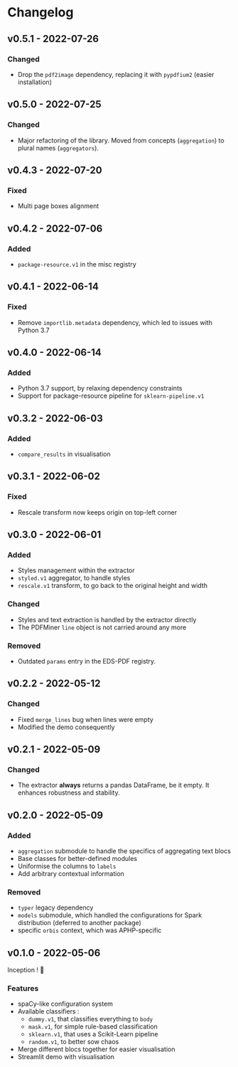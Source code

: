 # Changelog

## v0.5.1 - 2022-07-26

### Changed

- Drop the `pdf2image` dependency, replacing it with `pypdfium2` (easier installation)

## v0.5.0 - 2022-07-25

### Changed

- Major refactoring of the library. Moved from concepts (`aggregation`) to plural names (`aggregators`).

## v0.4.3 - 2022-07-20

### Fixed

- Multi page boxes alignment

## v0.4.2 - 2022-07-06

### Added

- `package-resource.v1` in the misc registry

## v0.4.1 - 2022-06-14

### Fixed

- Remove `importlib.metadata` dependency, which led to issues with Python 3.7

## v0.4.0 - 2022-06-14

### Added

- Python 3.7 support, by relaxing dependency constraints
- Support for package-resource pipeline for `sklearn-pipeline.v1`

## v0.3.2 - 2022-06-03

### Added

- `compare_results` in visualisation

## v0.3.1 - 2022-06-02

### Fixed

- Rescale transform now keeps origin on top-left corner

## v0.3.0 - 2022-06-01

### Added

- Styles management within the extractor
- `styled.v1` aggregator, to handle styles
- `rescale.v1` transform, to go back to the original height and width

### Changed

- Styles and text extraction is handled by the extractor directly
- The PDFMiner `line` object is not carried around any more

### Removed

- Outdated `params` entry in the EDS-PDF registry.

## v0.2.2 - 2022-05-12

### Changed

- Fixed `merge_lines` bug when lines were empty
- Modified the demo consequently

## v0.2.1 - 2022-05-09

### Changed

- The extractor **always** returns a pandas DataFrame, be it empty. It enhances robustness and stability.

## v0.2.0 - 2022-05-09

### Added

- `aggregation` submodule to handle the specifics of aggregating text blocs
- Base classes for better-defined modules
- Uniformise the columns to `labels`
- Add arbitrary contextual information

### Removed

- `typer` legacy dependency
- `models` submodule, which handled the configurations for Spark distribution (deferred to another package)
- specific `orbis` context, which was APHP-specific

## v0.1.0 - 2022-05-06

Inception ! :tada:

### Features

- spaCy-like configuration system
- Available classifiers :
  - `dummy.v1`, that classifies everything to `body`
  - `mask.v1`, for simple rule-based classification
  - `sklearn.v1`, that uses a Scikit-Learn pipeline
  - `random.v1`, to better sow chaos
- Merge different blocs together for easier visualisation
- Streamlit demo with visualisation

